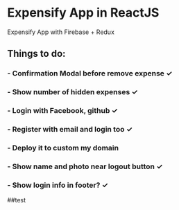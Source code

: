 # Expensify App in ReactJS
Expensify App with Firebase + Redux


## Things to do:
### - Confirmation Modal before remove expense ✓
### - Show number of hidden expenses ✓
### - Login with Facebook, github ✓
### - Register with email and login too ✓
### - Deploy it to custom my domain
### - Show name and photo near logout button ✓
### - Show login info in footer? ✓

##test